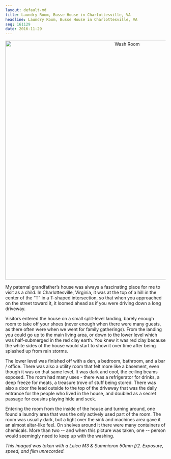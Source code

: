 ```yaml
---
layout: default-md
title: Laundry Room, Busse House in Charlottesville, VA
headline: Laundry Room, Busse House in Charlottesville, VA
seq: 161129
date: 2016-11-29
---
```



<p  align="center"><a data-flickr-embed="true"  href="https://www.flickr.com/photos/bussefoto/6584839011/in/album-72157628386392069/" title="Wash Room"><img src="https://c4.staticflickr.com/8/7171/6584839011_6a3d1c85fd_z.jpg" width="750" alt="Wash Room"></a><script async src="//embedr.flickr.com/assets/client-code.js" charset="utf-8"></script></p>

My paternal grandfather’s house was always a fascinating place for me to visit as a child. In Charlottesville, Virginia, it was at the top of a hill in the center of the “T” in a T-shaped intersection, so that when you approached on the street toward it, it loomed ahead as if you were driving down a long driveway.

Visitors entered the house on a small split-level landing, barely enough room to take off your shoes (never enough when there were many guests, as there often were when we went for family gatherings). From the landing you could go up to the main living area, or down to the lower level which was half-submerged in the red clay earth. You knew it was red clay because the white sides of the house would start to show it over time after being splashed up from rain storms.

The lower level was finished off with a den, a bedroom, bathroom, and a bar / office. There was also a utility room that felt more like a basement, even though it was on that same level. It was dark and cool, the ceiling beams exposed. The room had many uses - there was a refrigerator for drinks, a deep freeze for meats, a treasure trove of stuff being stored. There was also a door the lead outside to the top of the driveway that was the daily entrance for the people who lived in the house, and doubled as a secret passage for cousins playing hide and seek.

Entering the room from the inside of the house and turning around, one found a laundry area that was the only actively used part of the room. The room was usually dark, but a light over the sink and machines area gave it an almost altar-like feel. On shelves around it there were many containers of chemicals. More than two -- and when this picture was taken, one -- person would seemingly need to keep up with the washing.

<em>This imaged was taken with a Leica M3 & Summicron 50mm f/2. Exposure, speed, and film unrecorded.</em>